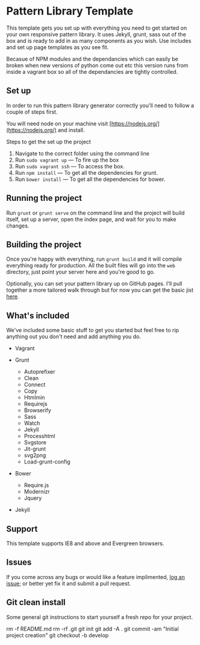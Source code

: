 # Pattern Library Template

This template gets you set up with everything you need to get started on your own responsive pattern library. It uses Jekyll, grunt, sass out of the box and is ready to add in as many components as you wish. Use includes and set up page templates as you see fit.

Becasue of NPM modules and the dependancies which can easily be broken when new versions of python come out etc this version runs from inside a vagrant box so all of the dependancies are tightly controlled.

## Set up
In order to run this pattern library generator correctly you'll need to follow a couple of steps first.


You will need node on your machine visit [https://nodejs.org/](https://nodejs.org/) and install.

Steps to get the set up the project
1. Navigate to the correct folder using the command line
2. Run `sudo vagrant up` — To fire up the box
3. Run `sudo vagrant ssh` — To access the box.
4. Run `npm install` — To get all the dependencies for grunt.
5. Run `bower install` — To get all the dependencies for bower.


## Running the project
Run `grunt` or `grunt serve` on the command line and the project will build itself, set up a server, open the index page, and wait for you to make changes.

## Building the project
Once you're happy with everything, run `grunt build` and it will compile everything ready for production. All the built files will go into the `web` directory, just point your server here and you're good to go.

Optionally, you can set your pattern library up on GitHub pages. I'll pull together a more tailored walk through but for now you can get the basic jist [here](https://help.github.com/articles/creating-project-pages-manually).

## What's included
We've included some basic stuff to get you started but feel free to rip anything out you don't need and add anything you do.

* Vagrant

* Grunt
	* Autoprefixer
	* Clean
	* Connect
	* Copy
	* Htmlmin
	* Requirejs
	* Browserify
	* Sass
	* Watch
	* Jekyll
	* Processhtml
	* Svgstore
	* Jit-grunt
	* svg2png
	* Load-grunt-config

* Bower
	* Require.js
	* Modernizr
	* Jquery

* Jekyll

## Support
This template supports IE8 and above and Evergreen browsers.

## Issues
If you come across any bugs or would like a feature implimented, [log an issue](https://github.com/sambeckham/pattern-library-template/issues/new); or better yet fix it and submit a pull request.

## Git clean install
Some general git instructions to start yourself a fresh repo for your project.

rm -f README.md
rm -rf .git
git init
git add -A .
git commit -am "Initial project creation"
git checkout -b develop
